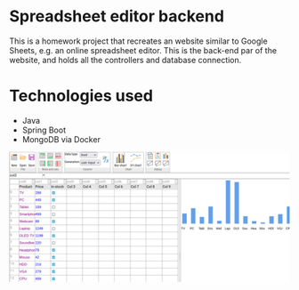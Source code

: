 # Spreadsheet editor backend
This is a homework project that recreates an website similar to Google Sheets, e.g. an online spreadsheet editor.
This is the back-end par of the website, and holds all the controllers and database connection.

# Technologies used
- Java
- Spring Boot
- MongoDB via Docker

![screenshot](spreadsheet.png)

